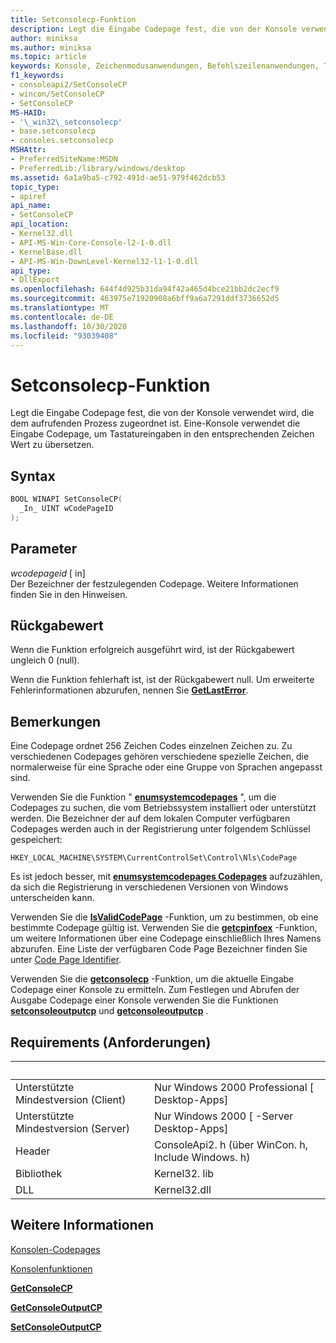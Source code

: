 ```yaml
---
title: Setconsolecp-Funktion
description: Legt die Eingabe Codepage fest, die von der Konsole verwendet wird, die dem aufrufenden Prozess zugeordnet ist.
author: miniksa
ms.author: miniksa
ms.topic: article
keywords: Konsole, Zeichenmodusanwendungen, Befehlszeilenanwendungen, Terminalanwendungen, Konsolen-API
f1_keywords:
- consoleapi2/SetConsoleCP
- wincon/SetConsoleCP
- SetConsoleCP
MS-HAID:
- '\_win32\_setconsolecp'
- base.setconsolecp
- consoles.setconsolecp
MSHAttr:
- PreferredSiteName:MSDN
- PreferredLib:/library/windows/desktop
ms.assetid: 6a1a9ba5-c792-491d-ae51-979f462dcb53
topic_type:
- apiref
api_name:
- SetConsoleCP
api_location:
- Kernel32.dll
- API-MS-Win-Core-Console-l2-1-0.dll
- KernelBase.dll
- API-MS-Win-DownLevel-Kernel32-l1-1-0.dll
api_type:
- DllExport
ms.openlocfilehash: 644f4d925b31da94f42a465d4bce21bb2dc2ecf9
ms.sourcegitcommit: 463975e71920908a6bff9a6a7291ddf3736652d5
ms.translationtype: MT
ms.contentlocale: de-DE
ms.lasthandoff: 10/30/2020
ms.locfileid: "93039408"
---
```

# <a name="setconsolecp-function"></a>Setconsolecp-Funktion

Legt die Eingabe Codepage fest, die von der Konsole verwendet wird, die dem aufrufenden Prozess zugeordnet ist. Eine-Konsole verwendet die Eingabe Codepage, um Tastatureingaben in den entsprechenden Zeichen Wert zu übersetzen.

## <a name="syntax"></a>Syntax

```C
BOOL WINAPI SetConsoleCP(
  _In_ UINT wCodePageID
);
```

## <a name="parameters"></a>Parameter

*wcodepageid* \[ in\]  
Der Bezeichner der festzulegenden Codepage. Weitere Informationen finden Sie in den Hinweisen.

## <a name="return-value"></a>Rückgabewert

Wenn die Funktion erfolgreich ausgeführt wird, ist der Rückgabewert ungleich 0 (null).

Wenn die Funktion fehlerhaft ist, ist der Rückgabewert null. Um erweiterte Fehlerinformationen abzurufen, nennen Sie [**GetLastError**](https://msdn.microsoft.com/library/windows/desktop/ms679360).

## <a name="remarks"></a>Bemerkungen

Eine Codepage ordnet 256 Zeichen Codes einzelnen Zeichen zu. Zu verschiedenen Codepages gehören verschiedene spezielle Zeichen, die normalerweise für eine Sprache oder eine Gruppe von Sprachen angepasst sind.

Verwenden Sie die Funktion " [**enumsystemcodepages**](https://msdn.microsoft.com/library/windows/desktop/dd317825) ", um die Codepages zu suchen, die vom Betriebssystem installiert oder unterstützt werden. Die Bezeichner der auf dem lokalen Computer verfügbaren Codepages werden auch in der Registrierung unter folgendem Schlüssel gespeichert:

`HKEY_LOCAL_MACHINE\SYSTEM\CurrentControlSet\Control\Nls\CodePage`

Es ist jedoch besser, mit [**enumsystemcodepages Codepages**](https://msdn.microsoft.com/library/windows/desktop/dd317825) aufzuzählen, da sich die Registrierung in verschiedenen Versionen von Windows unterscheiden kann.

Verwenden Sie die [**IsValidCodePage**](https://msdn.microsoft.com/library/windows/desktop/dd318674) -Funktion, um zu bestimmen, ob eine bestimmte Codepage gültig ist. Verwenden Sie die [**getcpinfoex**](https://msdn.microsoft.com/library/windows/desktop/dd318081) -Funktion, um weitere Informationen über eine Codepage einschließlich Ihres Namens abzurufen. Eine Liste der verfügbaren Code Page Bezeichner finden Sie unter [Code Page Identifier](https://msdn.microsoft.com/library/windows/desktop/dd317756).

Verwenden Sie die [**getconsolecp**](getconsolecp.md) -Funktion, um die aktuelle Eingabe Codepage einer Konsole zu ermitteln. Zum Festlegen und Abrufen der Ausgabe Codepage einer Konsole verwenden Sie die Funktionen [**setconsoleoutputcp**](setconsoleoutputcp.md) und [**getconsoleoutputcp**](getconsoleoutputcp.md) .

## <a name="requirements"></a>Requirements (Anforderungen)

| &nbsp; | &nbsp; |
|-|-|
| Unterstützte Mindestversion (Client) | Nur Windows 2000 Professional \[ Desktop-Apps\] |
| Unterstützte Mindestversion (Server) | Nur Windows 2000 \[ -Server Desktop-Apps\] |
| Header | ConsoleApi2. h (über WinCon. h, Include Windows. h) |
| Bibliothek | Kernel32. lib |
| DLL | Kernel32.dll |

## <a name="see-also"></a>Weitere Informationen

[Konsolen-Codepages](console-code-pages.md)

[Konsolenfunktionen](console-functions.md)

[**GetConsoleCP**](getconsolecp.md)

[**GetConsoleOutputCP**](getconsoleoutputcp.md)

[**SetConsoleOutputCP**](setconsoleoutputcp.md)
